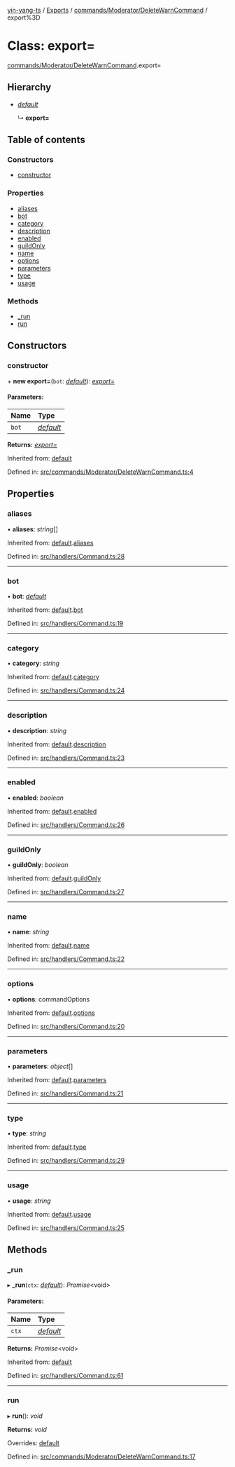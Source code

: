 [yin-yang-ts](../README.md) / [Exports](../modules.md) / [commands/Moderator/DeleteWarnCommand](../modules/commands_moderator_deletewarncommand.md) / export%3D

# Class: export=

[commands/Moderator/DeleteWarnCommand](../modules/commands_moderator_deletewarncommand.md).export=

## Hierarchy

* [*default*](handlers_command.default.md)

  ↳ **export=**

## Table of contents

### Constructors

- [constructor](commands_moderator_deletewarncommand.export_.md#constructor)

### Properties

- [aliases](commands_moderator_deletewarncommand.export_.md#aliases)
- [bot](commands_moderator_deletewarncommand.export_.md#bot)
- [category](commands_moderator_deletewarncommand.export_.md#category)
- [description](commands_moderator_deletewarncommand.export_.md#description)
- [enabled](commands_moderator_deletewarncommand.export_.md#enabled)
- [guildOnly](commands_moderator_deletewarncommand.export_.md#guildonly)
- [name](commands_moderator_deletewarncommand.export_.md#name)
- [options](commands_moderator_deletewarncommand.export_.md#options)
- [parameters](commands_moderator_deletewarncommand.export_.md#parameters)
- [type](commands_moderator_deletewarncommand.export_.md#type)
- [usage](commands_moderator_deletewarncommand.export_.md#usage)

### Methods

- [\_run](commands_moderator_deletewarncommand.export_.md#_run)
- [run](commands_moderator_deletewarncommand.export_.md#run)

## Constructors

### constructor

\+ **new export=**(`bot`: [*default*](client_botclient.default.md)): [*export=*](commands_moderator_deletewarncommand.export_.md)

#### Parameters:

Name | Type |
:------ | :------ |
`bot` | [*default*](client_botclient.default.md) |

**Returns:** [*export=*](commands_moderator_deletewarncommand.export_.md)

Inherited from: [default](handlers_command.default.md)

Defined in: [src/commands/Moderator/DeleteWarnCommand.ts:4](https://github.com/DetroitWhiskey136/ying-yang-ts/blob/112e06c/src/commands/Moderator/DeleteWarnCommand.ts#L4)

## Properties

### aliases

• **aliases**: *string*[]

Inherited from: [default](handlers_command.default.md).[aliases](handlers_command.default.md#aliases)

Defined in: [src/handlers/Command.ts:28](https://github.com/DetroitWhiskey136/ying-yang-ts/blob/112e06c/src/handlers/Command.ts#L28)

___

### bot

• **bot**: [*default*](client_botclient.default.md)

Inherited from: [default](handlers_command.default.md).[bot](handlers_command.default.md#bot)

Defined in: [src/handlers/Command.ts:19](https://github.com/DetroitWhiskey136/ying-yang-ts/blob/112e06c/src/handlers/Command.ts#L19)

___

### category

• **category**: *string*

Inherited from: [default](handlers_command.default.md).[category](handlers_command.default.md#category)

Defined in: [src/handlers/Command.ts:24](https://github.com/DetroitWhiskey136/ying-yang-ts/blob/112e06c/src/handlers/Command.ts#L24)

___

### description

• **description**: *string*

Inherited from: [default](handlers_command.default.md).[description](handlers_command.default.md#description)

Defined in: [src/handlers/Command.ts:23](https://github.com/DetroitWhiskey136/ying-yang-ts/blob/112e06c/src/handlers/Command.ts#L23)

___

### enabled

• **enabled**: *boolean*

Inherited from: [default](handlers_command.default.md).[enabled](handlers_command.default.md#enabled)

Defined in: [src/handlers/Command.ts:26](https://github.com/DetroitWhiskey136/ying-yang-ts/blob/112e06c/src/handlers/Command.ts#L26)

___

### guildOnly

• **guildOnly**: *boolean*

Inherited from: [default](handlers_command.default.md).[guildOnly](handlers_command.default.md#guildonly)

Defined in: [src/handlers/Command.ts:27](https://github.com/DetroitWhiskey136/ying-yang-ts/blob/112e06c/src/handlers/Command.ts#L27)

___

### name

• **name**: *string*

Inherited from: [default](handlers_command.default.md).[name](handlers_command.default.md#name)

Defined in: [src/handlers/Command.ts:22](https://github.com/DetroitWhiskey136/ying-yang-ts/blob/112e06c/src/handlers/Command.ts#L22)

___

### options

• **options**: commandOptions

Inherited from: [default](handlers_command.default.md).[options](handlers_command.default.md#options)

Defined in: [src/handlers/Command.ts:20](https://github.com/DetroitWhiskey136/ying-yang-ts/blob/112e06c/src/handlers/Command.ts#L20)

___

### parameters

• **parameters**: *object*[]

Inherited from: [default](handlers_command.default.md).[parameters](handlers_command.default.md#parameters)

Defined in: [src/handlers/Command.ts:21](https://github.com/DetroitWhiskey136/ying-yang-ts/blob/112e06c/src/handlers/Command.ts#L21)

___

### type

• **type**: *string*

Inherited from: [default](handlers_command.default.md).[type](handlers_command.default.md#type)

Defined in: [src/handlers/Command.ts:29](https://github.com/DetroitWhiskey136/ying-yang-ts/blob/112e06c/src/handlers/Command.ts#L29)

___

### usage

• **usage**: *string*

Inherited from: [default](handlers_command.default.md).[usage](handlers_command.default.md#usage)

Defined in: [src/handlers/Command.ts:25](https://github.com/DetroitWhiskey136/ying-yang-ts/blob/112e06c/src/handlers/Command.ts#L25)

## Methods

### \_run

▸ **_run**(`ctx`: [*default*](command_commandcontext.default.md)): *Promise*<void\>

#### Parameters:

Name | Type |
:------ | :------ |
`ctx` | [*default*](command_commandcontext.default.md) |

**Returns:** *Promise*<void\>

Inherited from: [default](handlers_command.default.md)

Defined in: [src/handlers/Command.ts:61](https://github.com/DetroitWhiskey136/ying-yang-ts/blob/112e06c/src/handlers/Command.ts#L61)

___

### run

▸ **run**(): *void*

**Returns:** *void*

Overrides: [default](handlers_command.default.md)

Defined in: [src/commands/Moderator/DeleteWarnCommand.ts:17](https://github.com/DetroitWhiskey136/ying-yang-ts/blob/112e06c/src/commands/Moderator/DeleteWarnCommand.ts#L17)
